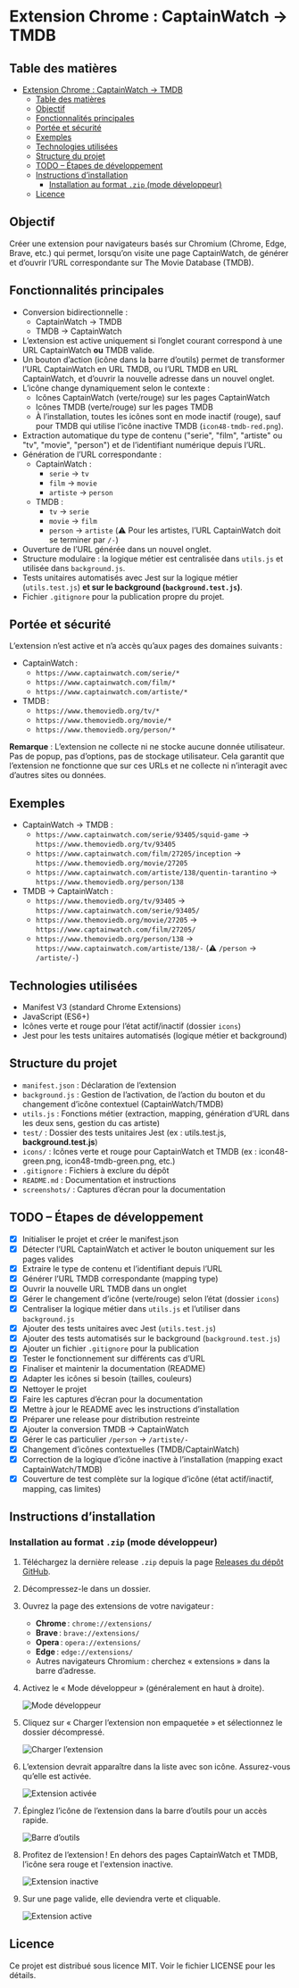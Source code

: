 # Extension Chrome : CaptainWatch → TMDB

## Table des matières

- [Extension Chrome : CaptainWatch → TMDB](#extension-chrome--captainwatch--tmdb)
  - [Table des matières](#table-des-matières)
  - [Objectif](#objectif)
  - [Fonctionnalités principales](#fonctionnalités-principales)
  - [Portée et sécurité](#portée-et-sécurité)
  - [Exemples](#exemples)
  - [Technologies utilisées](#technologies-utilisées)
  - [Structure du projet](#structure-du-projet)
  - [TODO – Étapes de développement](#todo--étapes-de-développement)
  - [Instructions d’installation](#instructions-dinstallation)
    - [Installation au format `.zip` (mode développeur)](#installation-au-format-zip-mode-développeur)
  - [Licence](#licence)

## Objectif

Créer une extension pour navigateurs basés sur Chromium (Chrome, Edge, Brave, etc.) qui permet, lorsqu’on visite une page CaptainWatch, de générer et d’ouvrir l’URL correspondante sur The Movie Database (TMDB).

## Fonctionnalités principales

- Conversion bidirectionnelle :
  - CaptainWatch → TMDB
  - TMDB → CaptainWatch
- L’extension est active uniquement si l’onglet courant correspond à une URL CaptainWatch **ou** TMDB valide.
- Un bouton d’action (icône dans la barre d’outils) permet de transformer l’URL CaptainWatch en URL TMDB, ou l’URL TMDB en URL CaptainWatch, et d’ouvrir la nouvelle adresse dans un nouvel onglet.
- L’icône change dynamiquement selon le contexte :
  - Icônes CaptainWatch (verte/rouge) sur les pages CaptainWatch
  - Icônes TMDB (verte/rouge) sur les pages TMDB
  - À l’installation, toutes les icônes sont en mode inactif (rouge), sauf pour TMDB qui utilise l’icône inactive TMDB (`icon48-tmdb-red.png`).
- Extraction automatique du type de contenu ("serie", "film", "artiste" ou "tv", "movie", "person") et de l’identifiant numérique depuis l’URL.
- Génération de l’URL correspondante :
  - CaptainWatch :
    - `serie` → `tv`
    - `film` → `movie`
    - `artiste` → `person`
  - TMDB :
    - `tv` → `serie`
    - `movie` → `film`
    - `person` → `artiste` (⚠️ Pour les artistes, l’URL CaptainWatch doit se terminer par `/-`)
- Ouverture de l’URL générée dans un nouvel onglet.
- Structure modulaire : la logique métier est centralisée dans `utils.js` et utilisée dans `background.js`.
- Tests unitaires automatisés avec Jest sur la logique métier (`utils.test.js`) **et sur le background (`background.test.js`)**.
- Fichier `.gitignore` pour la publication propre du projet.

## Portée et sécurité

L’extension n’est active et n’a accès qu’aux pages des domaines suivants :

- CaptainWatch :
  - `https://www.captainwatch.com/serie/*`
  - `https://www.captainwatch.com/film/*`
  - `https://www.captainwatch.com/artiste/*`
- TMDB :
  - `https://www.themoviedb.org/tv/*`
  - `https://www.themoviedb.org/movie/*`
  - `https://www.themoviedb.org/person/*`
  
**Remarque** : L’extension ne collecte ni ne stocke aucune donnée utilisateur. Pas de popup, pas d’options, pas de stockage utilisateur.
Cela garantit que l’extension ne fonctionne que sur ces URLs et ne collecte ni n’interagit avec d’autres sites ou données.

## Exemples

- CaptainWatch → TMDB :
  - `https://www.captainwatch.com/serie/93405/squid-game` → `https://www.themoviedb.org/tv/93405`
  - `https://www.captainwatch.com/film/27205/inception` → `https://www.themoviedb.org/movie/27205`
  - `https://www.captainwatch.com/artiste/138/quentin-tarantino` → `https://www.themoviedb.org/person/138`
- TMDB → CaptainWatch :
  - `https://www.themoviedb.org/tv/93405` → `https://www.captainwatch.com/serie/93405/`
  - `https://www.themoviedb.org/movie/27205` → `https://www.captainwatch.com/film/27205/`
  - `https://www.themoviedb.org/person/138` → `https://www.captainwatch.com/artiste/138/-` (⚠️ `/person` → `/artiste/-`)

## Technologies utilisées

- Manifest V3 (standard Chrome Extensions)
- JavaScript (ES6+)
- Icônes verte et rouge pour l’état actif/inactif (dossier `icons`)
- Jest pour les tests unitaires automatisés (logique métier et background)

## Structure du projet

- `manifest.json` : Déclaration de l’extension
- `background.js` : Gestion de l’activation, de l’action du bouton et du changement d’icône contextuel (CaptainWatch/TMDB)
- `utils.js` : Fonctions métier (extraction, mapping, génération d’URL dans les deux sens, gestion du cas artiste)
- `test/` : Dossier des tests unitaires Jest (ex : utils.test.js, **background.test.js**)
- `icons/` : Icônes verte et rouge pour CaptainWatch et TMDB (ex : icon48-green.png, icon48-tmdb-green.png, etc.)
- `.gitignore` : Fichiers à exclure du dépôt
- `README.md` : Documentation et instructions
- `screenshots/` : Captures d’écran pour la documentation

## TODO – Étapes de développement

- [x] Initialiser le projet et créer le manifest.json
- [x] Détecter l’URL CaptainWatch et activer le bouton uniquement sur les pages valides
- [x] Extraire le type de contenu et l’identifiant depuis l’URL
- [x] Générer l’URL TMDB correspondante (mapping type)
- [x] Ouvrir la nouvelle URL TMDB dans un onglet
- [x] Gérer le changement d’icône (verte/rouge) selon l’état (dossier `icons`)
- [x] Centraliser la logique métier dans `utils.js` et l’utiliser dans `background.js`
- [x] Ajouter des tests unitaires avec Jest (`utils.test.js`)
- [x] Ajouter des tests automatisés sur le background (`background.test.js`)
- [x] Ajouter un fichier `.gitignore` pour la publication
- [x] Tester le fonctionnement sur différents cas d’URL
- [x] Finaliser et maintenir la documentation (README)
- [x] Adapter les icônes si besoin (tailles, couleurs)
- [x] Nettoyer le projet
- [x] Faire les captures d’écran pour la documentation
- [x] Mettre à jour le README avec les instructions d’installation
- [x] Préparer une release pour distribution restreinte
- [x] Ajouter la conversion TMDB → CaptainWatch
- [x] Gérer le cas particulier `/person` → `/artiste/-`
- [x] Changement d’icônes contextuelles (TMDB/CaptainWatch)
- [x] Correction de la logique d’icône inactive à l’installation (mapping exact CaptainWatch/TMDB)
- [x] Couverture de test complète sur la logique d’icône (état actif/inactif, mapping, cas limites)

## Instructions d’installation

### Installation au format `.zip` (mode développeur)

1. Téléchargez la dernière release `.zip` depuis la page [Releases du dépôt GitHub](https://github.com/Vhivi/ChromeExt-CW-TMDB/releases/latest).
2. Décompressez-le dans un dossier.
3. Ouvrez la page des extensions de votre navigateur :
   - **Chrome** : `chrome://extensions/`
   - **Brave** : `brave://extensions/`
   - **Opera** : `opera://extensions/`
   - **Edge** : `edge://extensions/`
   - Autres navigateurs Chromium : cherchez « extensions » dans la barre d’adresse.
4. Activez le « Mode développeur » (généralement en haut à droite).

   ![Mode développeur](screenshots/chrome-dev-mode.jpg)
5. Cliquez sur « Charger l’extension non empaquetée » et sélectionnez le dossier décompressé.

   ![Charger l’extension](screenshots/chrome-load.jpg)
6. L’extension devrait apparaître dans la liste avec son icône. Assurez-vous qu’elle est activée.

   ![Extension activée](screenshots/chrome-activate.jpg)
7. Épinglez l’icône de l’extension dans la barre d’outils pour un accès rapide.

   ![Barre d’outils](screenshots/chrome-pin.jpg)
8. Profitez de l’extension ! En dehors des pages CaptainWatch et TMDB, l’icône sera rouge et l'extension inactive.

   ![Extension inactive](screenshots/chrome-enjoy.jpg)
9. Sur une page valide, elle deviendra verte et cliquable.

   ![Extension active](screenshots/chrome-click.jpg)

## Licence

Ce projet est distribué sous licence MIT. Voir le fichier LICENSE pour les détails.
